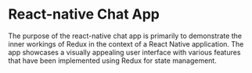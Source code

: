 # React-native Chat App

The purpose of the react-native chat app is primarily to demonstrate the inner workings of Redux in the context of a React Native application. The app showcases a visually appealing user interface with various features that have been implemented using Redux for state management.
